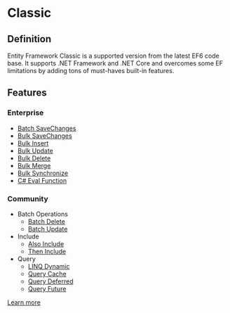 # Classic

## Definition

Entity Framework Classic is a supported version from the latest EF6 code base. It supports .NET Framework and .NET Core and overcomes some EF limitations by adding tons of must-haves built-in features.

## Features

### Enterprise
- [Batch SaveChanges](http://entityframework-classic.net/batch-save-changes)
- [Bulk SaveChanges](http://entityframework-classic.net/bulk-save-changes)
- [Bulk Insert](http://entityframework-classic.net/bulk-insert)
- [Bulk Update](http://entityframework-classic.net/bulk-update)
- [Bulk Delete](http://entityframework-classic.net/bulk-delete)
- [Bulk Merge](http://entityframework-classic.net/bulk-merge)
- [Bulk Synchronize](http://entityframework-classic.net/bulk-synchronize)
- [C# Eval Function](http://entityframework-classic.net/csharp-eval-function)

### Community
- Batch Operations
  - [Batch Delete](http://entityframework-classic.net/delete-from-query)
  - [Batch Update](http://entityframework-classic.net/update-from-query)
- Include
  - [Also Include](http://entityframework-classic.net/also-include)
  - [Then Include](http://entityframework-classic.net/then-include)
- Query
  - [LINQ Dynamic](http://entityframework-classic.net/linq-dynamic)
  - [Query Cache](http://entityframework-classic.net/query-cache)
  - [Query Deferred](http://entityframework-classic.net/query-deferred)
  - [Query Future](http://entityframework-classic.net/query-future)
  

[Learn more](http://entityframework-classic.net/)
